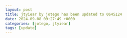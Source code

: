 ```yaml
---
layout: post
title: jtyiear by jotego has been updated to 0645124
date: 2024-09-08 09:27:49 +0000
categories: [jotego, jtyiear]
tags: [update]
---
```


